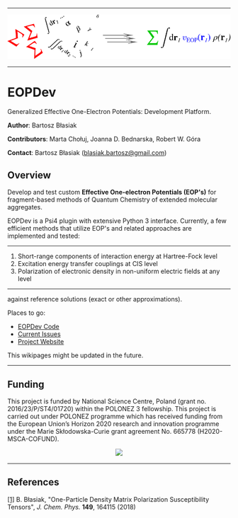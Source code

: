 *****
![alt text](https://github.com/globulion/eopdev/raw/bb_public_eopdev/doc/images/toc.png "Logo Title Text 1")
*****

EOPDev
======

Generalized Effective One-Electron Potentials: Development Platform.

**Author**: Bartosz Błasiak

**Contributors**: Marta Chołuj, Joanna D. Bednarska, Robert W. Góra

**Contact**: Bartosz Błasiak (blasiak.bartosz@gmail.com)


Overview
--------

Develop and test custom **Effective One-electron Potentials (EOP's)**
for fragment-based methods of Quantum Chemistry of extended molecular
aggregates.

EOPDev is a Psi4 plugin with extensive Python 3 interface. 
Currently, a few efficient methods that utilize EOP's and related approaches
are implemented and tested:

*******
  1. Short-range components of interaction energy at Hartree-Fock level
  2. Excitation energy transfer couplings at CIS level
  3. Polarization of electronic density in non-uniform electric fields at any level
*******

against reference solutions (exact or other approximations). 

Places to go:
 * [EOPDev Code](https://github.com/globulion/eopdev)
 * [Current Issues](https://github.com/globulion/eopdev/issues)
 * [Project Website](http://www.polonez.pwr.edu.pl)

This wikipages might be updated in the future.

*******

Funding
-------

This project is funded by National Science Centre, Poland (grant no. 2016/23/P/ST4/01720) within the POLONEZ 3 fellowship.
This project is carried out under POLONEZ programme which has received funding from the European Union’s
Horizon 2020 research and innovation programme under the Marie Skłodowska-Curie grant agreement No.
665778 (H2020-MSCA-COFUND). 

<p align="center">
<img src="https://europa.eu/european-union/sites/europaeu/files/docs/body/flag_yellow_high.jpg" width="40">
</p>


*****

References
----------
[[1]](https://doi.org/10.1063/1.5051995) B. Błasiak, "One-Particle Density Matrix Polarization Susceptibility Tensors", *J. Chem. Phys.* **149**, 164115 (2018) 






